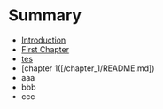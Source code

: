 # Summary

* [Introduction](README.md)
* [First Chapter](chapter1.md)
* [tes](test.md)
* \[chapter 1\(\[/chapter\_1/README.md\]\)
* aaa
* bbb
* ccc



